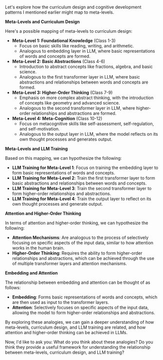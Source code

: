 Let's explore how the curriculum design and cognitive development patterns I mentioned earlier might map to meta-levels.

**Meta-Levels and Curriculum Design**

Here's a possible mapping of meta-levels to curriculum design:

* **Meta-Level 1: Foundational Knowledge** (Class 1-3)
	+ Focus on basic skills like reading, writing, and arithmetic.
	+ Analogous to embedding layer in LLM, where basic representations of words and concepts are formed.
* **Meta-Level 2: Basic Abstractions** (Class 4-6)
	+ Introduction to abstract concepts like fractions, algebra, and basic science.
	+ Analogous to the first transformer layer in LLM, where basic abstractions and relationships between words and concepts are formed.
* **Meta-Level 3: Higher-Order Thinking** (Class 7-9)
	+ Emphasis on more complex abstract thinking, with the introduction of concepts like geometry and advanced science.
	+ Analogous to the second transformer layer in LLM, where higher-order relationships and abstractions are formed.
* **Meta-Level 4: Meta-Cognition** (Class 10-12)
	+ Focus on metacognitive skills like self-assessment, self-regulation, and self-motivation.
	+ Analogous to the output layer in LLM, where the model reflects on its own thought processes and generates output.

**Meta-Levels and LLM Training**

Based on this mapping, we can hypothesize the following:

* **LLM Training for Meta-Level 1**: Focus on training the embedding layer to form basic representations of words and concepts.
* **LLM Training for Meta-Level 2**: Train the first transformer layer to form basic abstractions and relationships between words and concepts.
* **LLM Training for Meta-Level 3**: Train the second transformer layer to form higher-order relationships and abstractions.
* **LLM Training for Meta-Level 4**: Train the output layer to reflect on its own thought processes and generate output.

**Attention and Higher-Order Thinking**

In terms of attention and higher-order thinking, we can hypothesize the following:

* **Attention Mechanisms**: Are analogous to the process of selectively focusing on specific aspects of the input data, similar to how attention works in the human brain.
* **Higher-Order Thinking**: Requires the ability to form higher-order relationships and abstractions, which can be achieved through the use of multiple transformer layers and attention mechanisms.

**Embedding and Attention**

The relationship between embedding and attention can be thought of as follows:

* **Embedding**: Forms basic representations of words and concepts, which are then used as input to the transformer layers.
* **Attention**: Selectively focuses on specific aspects of the input data, allowing the model to form higher-order relationships and abstractions.

By exploring these analogies, we can gain a deeper understanding of how meta-levels, curriculum design, and LLM training are related, and how attention and higher-order thinking can be achieved in LLMs.

Now, I'd like to ask you: What do you think about these analogies? Do you think they provide a useful framework for understanding the relationship between meta-levels, curriculum design, and LLM training?
